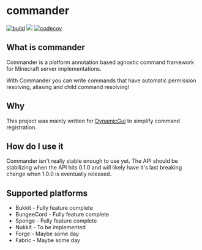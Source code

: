 # commander

[![build](https://github.com/ravenlab/commander/workflows/build/badge.svg)](https://github.com/ravenlab/commander/actions?query=workflow%3Abuild)
[![](https://jitpack.io/v/ravenlab/commander.svg)](https://jitpack.io/#ravenlab/commander)
[![codecov](https://codecov.io/gh/ravenlab/commander/branch/master/graph/badge.svg)](https://codecov.io/gh/ravenlab/commander)

## What is commander

Commander is a platform annotation based agnostic command framework for Minecraft server implementations.

With Commander you can write commands that have automatic permission resolving, aliasing and child command resolving!

## Why

This project was mainly written for [DynamicGui](https://github.com/ClubObsidian/DynamicGui) to simplify command registration.

## How do I use it

Commander isn't really stable enough to use yet. The API should be stabilizing when the API hits 0.1.0 and will likely have it's last breaking change when 1.0.0 is eventually released.

## Supported platforms

* Bukkit - Fully feature complete
* BungeeCord - Fully feature complete
* Sponge - Fully feature complete
* Nukkit - To be implemented
* Forge - Maybe some day
* Fabric - Maybe some day
